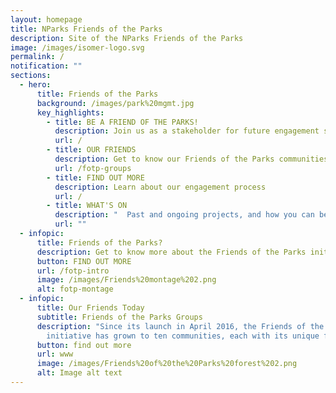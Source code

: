 ```yaml
---
layout: homepage
title: NParks Friends of the Parks
description: Site of the NParks Friends of the Parks
image: /images/isomer-logo.svg
permalink: /
notification: ""
sections:
  - hero:
      title: Friends of the Parks
      background: /images/park%20mgmt.jpg
      key_highlights:
        - title: BE A FRIEND OF THE PARKS!
          description: Join us as a stakeholder for future engagement sessions
          url: /
        - title: OUR FRIENDS
          description: Get to know our Friends of the Parks communities
          url: /fotp-groups
        - title: FIND OUT MORE
          description: Learn about our engagement process
          url: /
        - title: WHAT'S ON
          description: "  Past and ongoing projects, and how you can be involved"
          url: ""
  - infopic:
      title: Friends of the Parks?
      description: Get to know more about the Friends of the Parks initiative
      button: FIND OUT MORE
      url: /fotp-intro
      image: /images/Friends%20montage%202.png
      alt: fotp-montage
  - infopic:
      title: Our Friends Today
      subtitle: Friends of the Parks Groups
      description: "Since its launch in April 2016, the Friends of the Parks
        initiative has grown to ten communities, each with its unique focus:"
      button: find out more
      url: www
      image: /images/Friends%20of%20the%20Parks%20forest%202.png
      alt: Image alt text
---
```


